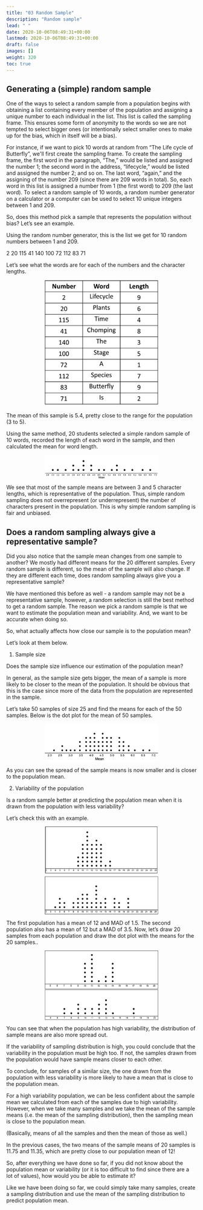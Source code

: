 ```yaml
---
title: "03 Random Sample"
description: "Random sample"
lead: " "
date: 2020-10-06T08:49:31+00:00
lastmod: 2020-10-06T08:49:31+00:00
draft: false
images: []
weight: 320
toc: true
---
```


## Generating a (simple) random sample 

One of the ways to select a random sample from a population begins with obtaining a list containing every member of the population and assigning a unique number to each individual in the list. This list is called the sampling frame. This ensures some form of anonymity to the words so we are not tempted to select bigger ones (or intentionally select smaller ones to make up for the bias, which in itself will be a bias).

For instance, if we want to pick 10 words at random from “The Life cycle of Butterfly”, we'll first create the sampling frame. To create the sampling frame, the first word in the paragraph, “The,” would be listed and assigned the number 1; the second word in the address, “lifecycle,” would be listed and assigned the number 2; and so on. The last word, “again,” and the assigning of the number 209 (since there are 209 words in total). So, each word in this list is assigned a number from 1 (the first word) to 209 (the last word). To select a random sample of 10 words, a random number generator on a calculator or a computer can be used to select 10 unique integers between 1 and 209. 

So, does this method pick a sample that represents the population without bias? Let’s see an example.  

Using the random number generator, this is the list we get for 10 random numbers between 1 and 209.

2  20 115  41 140 100  72 112  83  71

Let’s see what the words are for each of the numbers and the character lengths. 

<img src ="S03-word-length.jpg" width="300" style="display: block; margin: 0 auto;">

The mean of this sample is 5.4, pretty close to the range for the population (3 to 5). 

Using the same method, 20 students selected a simple random sample of 10 words, recorded the length of each word in the sample, and then calculated the mean for word length. 

<img src ="S03-mean-of-word-lengths.png" width="300" style="display: block; margin: 0 auto;">

We see that most of the sample means are between 3 and 5 character lengths, which is representative of the population. Thus, simple random sampling does not overrepresent (or underrepresent) the number of characters present in the population. This is why simple random sampling is fair and unbiased.

## Does a random sampling always give a representative sample?

Did you also notice that the sample mean changes from one sample to another? We mostly had different means for the 20 different samples. Every random sample is different, so the mean of the sample will also change. If they are different each time, does random sampling always give you a representative sample? 

We have mentioned this before as well - a random sample may not be a representative sample, however, a random selection is still the best method to get a random sample. 
The reason we pick a random sample is that we want to estimate the population mean and variability. And, we want to be accurate when doing so. 

So, what actually affects how close our sample is to the population mean?

Let’s look at them below.

1. Sample size

Does the sample size influence our estimation of the population mean?

In general, as the sample size gets bigger, the mean of a sample is more likely to be closer to the mean of the population. It should be obvious that this is the case since more of the data from the population are represented in the sample. 

Let’s take 50 samples of size 25 and find the means for each of the 50 samples. Below is the dot plot for the mean of 50 samples.

<img src ="S03-mean-of-50-samples.png" width="300" style="display: block; margin: 0 auto;">

As you can see the spread of the sample means is now smaller and is closer to the population mean. 

2. Variability of the population

Is a random sample better at predicting the population mean when it is drawn from the population with less variability?

Let’s check this with an example. 

<img src ="S03-random-populations-with-two-variabilities.png" width="300" style="display: block; margin: 0 auto;">

The first population has a mean of 12 and MAD of 1.5. The second population also has a  mean of 12 but a MAD of 3.5. Now, let’s draw 20 samples from each population and draw the dot plot with the means for the 20 samples.. 

<img src ="S03-random-populations-with-two-variabilities-sample-of-20.png" width="300" style="display: block; margin: 0 auto;">

You can see that when the population has high variability, the distribution of sample means are also more spread out. 

If the variability of sampling distribution is high, you could  conclude that the variability in the population must be high too. If not, the samples drawn from the population would have sample means closer to each other. 

To conclude, for samples of a similar size, the one drawn from the population with less variability is more likely to have a mean that is close to the population mean.

For a high variability population, we can be less confident about the sample mean we calculated from each of the samples due to high variability. However, when we take many samples and we take the mean of the sample means (i.e. the mean of the sampling distribution), then the sampling mean is close to the population mean. 

(Basically, means of all the samples and then the mean of those as well.)

In the previous cases, the two means of the sample means of 20 samples is 11.75 and 11.35, which are pretty close to our population mean of 12!

So, after everything we have done so far, if you did not know about the population mean or variability (or it is too difficult to find since there are a lot of values), how would you be able to estimate it? 

Like we have been doing so far, we could simply take many samples, create a sampling distribution and use the mean of the sampling distribution to predict population mean. 
